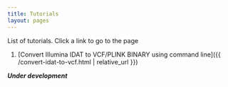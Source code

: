 ```yaml
---
title: Tutorials
layout: pages
---
```


List of tutorials. Click a link to go to the page

1. [Convert Illumina IDAT to VCF/PLINK BINARY using command line]({{ /convert-idat-to-vcf.html | relative_url }})


***Under development***

